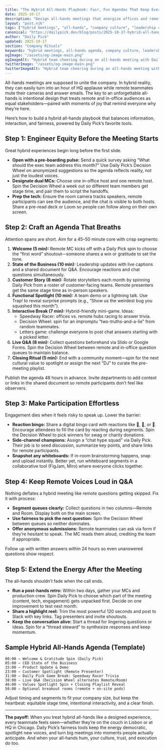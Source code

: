 ```yaml
---
title: "The Hybrid All-Hands Playbook: Fair, Fun Agendas That Keep Every Voice Engaged"
date: 2025-10-17
description: "Design all-hands meetings that energize offices and remote hubs alike. Explore agenda templates, fairness tactics, and Daily Pick-powered moments that keep hybrid teams listening, sharing, and celebrating together."
layout: "post.njk"
tags: ["hybrid meetings", "all-hands", "company culture", "leadership communication", "employee engagement", "meeting design"]
canonical: "https://dailypick.dev/blog/posts/2025-10-17-hybrid-all-hands-playbook-fair-fun-agendas-that-keep-teams-engaged/"
author: "Daily Pick"
updated: 2025-10-17
section: "Company Rituals"
keywords: "hybrid meetings, all-hands agenda, company culture, leadership communication, employee engagement, meeting design"
ogImage: "/assets/og-image-main.png"
ogImageAlt: "Hybrid team cheering during an all-hands meeting with Daily Pick on the big screen"
twitterImage: "/assets/og-image-main.png"
twitterImageAlt: "Hybrid team cheering during an all-hands meeting with Daily Pick on the big screen"
---
```


All-hands meetings are supposed to unite the company. In hybrid reality, they can easily turn into an hour of HQ applause while remote teammates mute their cameras and answer emails. The key to an unforgettable all-hands is intentional design that treats remote and in-office audiences as equal stakeholders—paired with moments of joy that remind everyone why they’re here.

Here’s how to build a hybrid all-hands playbook that balances information, interaction, and fairness, powered by Daily Pick’s favorite tools.

## Step 1: Engineer Equity Before the Meeting Starts

Great hybrid experiences begin long before the first slide.

- **Open with a pre-boarding pulse:** Send a quick survey asking “What should the exec team address this month?” Use Daily Pick’s Decision Wheel on anonymized suggestions so the agenda reflects reality, not just the loudest voices.
- **Designate dual MCs:** Choose one in-office host and one remote host. Spin the Decision Wheel a week out so different team members get stage time, and pair them to script the handoffs.
- **Prep the tech:** Ensure the room camera tracks speakers, remote participants can see the audience, and the chat is visible to both hosts. Share a pre-read deck or Loom so people can follow along on their own screen.

## Step 2: Craft an Agenda That Breaths

Attention spans are short. Aim for a 45–50 minute core with crisp segments:

1. **Welcome (5 min):** Remote MC kicks off with a Daily Pick spin to choose the “first word” shoutout—someone shares a win or gratitude to set the tone.
2. **State of the Business (10 min):** Leadership updates with live captions and a shared document for Q&A. Encourage reactions and chat questions simultaneously.
3. **Customer Story (8 min):** Rotate storytellers each month by spinning Daily Pick from a roster of customer-facing teams. Remote presenters get the same stage time as in-person speakers.
4. **Functional Spotlight (10 min):** A team demo or a lightning talk. Use Trap! to reveal surprise prompts (e.g., “Show us the weirdest bug you squashed this month”).
5. **Interactive Break (7 min):** Hybrid-friendly mini-game. Ideas:
   - Speedway Racer: offices vs. remote hubs racing to answer trivia.
   - Decision Wheel: spin for an impromptu “two-truths-and-a-lie” from random teammates.
   - Letters game: challenge everyone to post chat answers starting with a picked letter.
6. **Live Q&A (8 min):** Collect questions beforehand via Slido or Google Forms. Spin the Decision Wheel between remote and in-office question queues to maintain balance.
7. **Closing Ritual (5 min):** End with a community moment—spin for the next cultural value to spotlight or assign the next “DJ” to curate the pre-meeting playlist.

Publish the agenda 48 hours in advance. Invite departments to add context or links in the shared document so remote participants don’t feel like observers.

## Step 3: Make Participation Effortless

Engagement dies when it feels risky to speak up. Lower the barrier:

- **Reaction bingo:** Share a digital bingo card with reactions like 🎉, 👀, or 🤔. Encourage attendees to fill the card by reacting during segments. Spin the Decision Wheel to pick winners for swag or charity donations.
- **Side-channel champions:** Assign a “chat hype squad” via Daily Pick. Their job is to seed discussion, summarize key points, and share links for remote participants.
- **Snapshot any whiteboards:** If in-room brainstorming happens, snap and upload instantly. Better yet, run whiteboard segments in a collaborative tool (FigJam, Miro) where everyone clicks together.

## Step 4: Keep Remote Voices Loud in Q&A

Nothing deflates a hybrid meeting like remote questions getting skipped. Fix it with process:

- **Segment queues clearly:** Collect questions in two columns—Remote and Room. Display both on the main screen.
- **Use fairness to pick the next question:** Spin the Decision Wheel between queues so neither dominates.
- **Offer anonymous submissions:** Remote teammates can ask via form if they’re hesitant to speak. The MC reads them aloud, crediting the team if appropriate.

Follow up with written answers within 24 hours so even unanswered questions show respect.

## Step 5: Extend the Energy After the Meeting

The all-hands shouldn’t fade when the call ends.

- **Run a post-hands retro:** Within two days, gather your MCs and production crew. Spin Daily Pick to choose which part of the meeting (content, tech, engagement) gets unpacked first. Decide on one improvement to test next month.
- **Share a highlight reel:** Trim the most powerful 120 seconds and post to Slack with key links. Tag presenters and invite shoutouts.
- **Keep the conversation alive:** Start a thread for lingering questions or ideas. Spin for a “thread steward” to synthesize responses and keep momentum.

## Sample Hybrid All-Hands Agenda (Template)

```
00:00 – Welcome & Gratitude Spin (Daily Pick)
05:00 – CEO State of the Business
15:00 – Product Update & Demo
23:00 – Customer Spotlight (Remote Presenter)
31:00 – Daily Pick Game Break: Speedway Racer Trivia
38:00 – Live Q&A (Decision Wheel alternates Remote/Room)
46:00 – Values Spotlight Spin + Closing Playlist Reveal
50:00 – Optional breakout rooms (remote + on-site pods)
```

Adjust timing and segments to fit your company size, but keep the heartbeat: equitable stage time, intentional interactivity, and a clear finish.

---

**The payoff:** When you treat hybrid all-hands like a designed experience, every teammate feels seen—whether they’re on the couch in Lisbon or at HQ in Chicago. Daily Pick’s fairness tools keep the energy democratic, spotlight new voices, and turn big meetings into moments people actually anticipate. And when your all-hands hum, your culture, trust, and execution do too.
